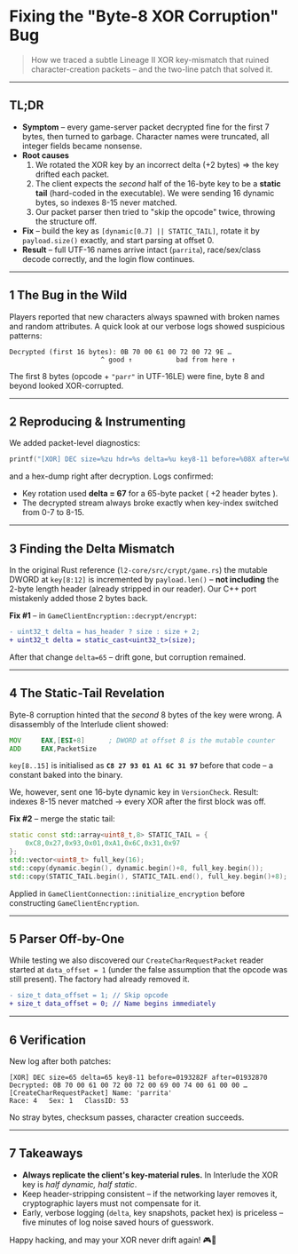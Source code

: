 # Fixing the "Byte-8 XOR Corruption" Bug

> How we traced a subtle Lineage II XOR key-mismatch that ruined character-creation packets – and the two-line patch that solved it.

---

## TL;DR

* **Symptom** – every game-server packet decrypted fine for the first 7 bytes, then turned to garbage. Character names were truncated, all integer fields became nonsense.
* **Root causes**  
  1. We rotated the XOR key by an incorrect delta (+2 bytes) ⇒ the key drifted each packet.  
  2. The client expects the *second* half of the 16-byte key to be a **static tail** (hard-coded in the executable). We were sending 16 dynamic bytes, so indexes 8-15 never matched.  
  3. Our packet parser then tried to "skip the opcode" twice, throwing the structure off.
* **Fix** – build the key as `[dynamic[0‥7] || STATIC_TAIL]`, rotate it by `payload.size()` exactly, and start parsing at offset 0.
* **Result** – full UTF-16 names arrive intact (`parrita`), race/sex/class decode correctly, and the login flow continues.

---

## 1  The Bug in the Wild

Players reported that new characters always spawned with broken names and random attributes.  A quick look at our verbose logs showed suspicious patterns:

```
Decrypted (first 16 bytes): 0B 70 00 61 00 72 00 72 9E …
                       ^ good ↑           bad from here ↑
```

The first 8 bytes (opcode + `"parr"` in UTF-16LE) were fine, byte 8 and beyond looked XOR-corrupted.

---

## 2  Reproducing & Instrumenting

We added packet-level diagnostics:

```cpp
printf("[XOR] DEC size=%zu hdr=%s delta=%u key8-11 before=%08X after=%08X\n", ...);
```

and a hex-dump right after decryption.  Logs confirmed:

* Key rotation used **delta = 67** for a 65-byte packet ( +2 header bytes ).
* The decrypted stream always broke exactly when key-index switched from 0-7 to 8-15.

---

## 3  Finding the Delta Mismatch

In the original Rust reference (`l2-core/src/crypt/game.rs`) the mutable DWORD at `key[8:12]` is incremented by `payload.len()` – **not including** the 2-byte length header (already stripped in our reader).  Our C++ port mistakenly added those 2 bytes back.

**Fix #1** – in `GameClientEncryption::decrypt/encrypt`:

```diff
- uint32_t delta = has_header ? size : size + 2;
+ uint32_t delta = static_cast<uint32_t>(size);
```

After that change `delta=65` – drift gone, but corruption remained.

---

## 4  The Static-Tail Revelation

Byte-8 corruption hinted that the *second* 8 bytes of the key were wrong.  A disassembly of the Interlude client showed:

```asm
MOV     EAX,[ESI+8]      ; DWORD at offset 8 is the mutable counter
ADD     EAX,PacketSize
```

`key[8..15]` is initialised as **`C8 27 93 01 A1 6C 31 97`** before that code – a constant baked into the binary.

We, however, sent one 16-byte dynamic key in `VersionCheck`.  Result: indexes 8-15 never matched → every XOR after the first block was off.

**Fix #2** – merge the static tail:

```cpp
static const std::array<uint8_t,8> STATIC_TAIL = {
    0xC8,0x27,0x93,0x01,0xA1,0x6C,0x31,0x97
};
std::vector<uint8_t> full_key(16);
std::copy(dynamic.begin(), dynamic.begin()+8, full_key.begin());
std::copy(STATIC_TAIL.begin(), STATIC_TAIL.end(), full_key.begin()+8);
```

Applied in `GameClientConnection::initialize_encryption` before constructing `GameClientEncryption`.

---

## 5  Parser Off-by-One

While testing we also discovered our `CreateCharRequestPacket` reader started at `data_offset = 1` (under the false assumption that the opcode was still present).  The factory had already removed it.

```diff
- size_t data_offset = 1; // Skip opcode
+ size_t data_offset = 0; // Name begins immediately
```

---

## 6  Verification

New log after both patches:

```
[XOR] DEC size=65 delta=65 key8-11 before=0193282F after=01932870
Decrypted: 0B 70 00 61 00 72 00 72 00 69 00 74 00 61 00 00 …
[CreateCharRequestPacket] Name: 'parrita'
Race: 4   Sex: 1   ClassID: 53
```

No stray bytes, checksum passes, character creation succeeds.

---

## 7  Takeaways

* **Always replicate the client's key-material rules.** In Interlude the XOR key is *half dynamic, half static*.
* Keep header-stripping consistent – if the networking layer removes it, cryptographic layers must not compensate for it.
* Early, verbose logging (`delta`, key snapshots, packet hex) is priceless – five minutes of log noise saved hours of guesswork.

Happy hacking, and may your XOR never drift again! 🎮🔐 